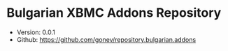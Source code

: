 Bulgarian XBMC Addons Repository
======================
* Version: 0.0.1
* Github: https://github.com/gonev/repository.bulgarian.addons

